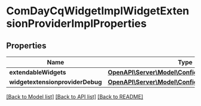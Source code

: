# ComDayCqWidgetImplWidgetExtensionProviderImplProperties

## Properties
Name | Type | Description | Notes
------------ | ------------- | ------------- | -------------
**extendableWidgets** | [**OpenAPI\Server\Model\ConfigNodePropertyArray**](ConfigNodePropertyArray.md) |  | [optional] 
**widgetextensionproviderDebug** | [**OpenAPI\Server\Model\ConfigNodePropertyBoolean**](ConfigNodePropertyBoolean.md) |  | [optional] 

[[Back to Model list]](../README.md#documentation-for-models) [[Back to API list]](../README.md#documentation-for-api-endpoints) [[Back to README]](../README.md)


